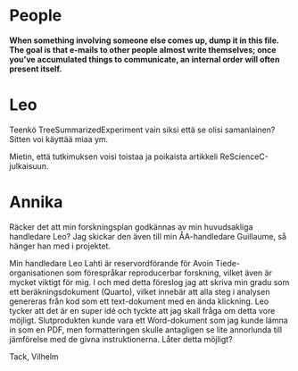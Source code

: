 # People

**When something involving someone else comes up, dump  it in this file. The goal is that e-mails to other people almost write themselves; once you've accumulated things to communicate, an internal order will often present itself.**

# Leo

Teenkö TreeSummarizedExperiment vain siksi että se olisi samanlainen? Sitten voi käyttää miaa ym.

Mietin, että tutkimuksen voisi toistaa ja poikaista artikkeli ReScienceC-julkaisuun.


# Annika

Räcker det att min forskningsplan godkännas av min huvudsakliga handledare Leo? Jag skickar den även till min ÅA-handledare Guillaume, så hänger han med i projektet.

Min handledare Leo Lahti är reservordförande för Avoin Tiede-organisationen som förespråkar reproducerbar forskning, vilket även är mycket viktigt för mig. I och med detta föreslog jag att skriva min gradu som ett beräkningsdokument (Quarto), vilket innebär att alla steg i analysen genereras från kod som ett text-dokument med en ända klickning. Leo tycker att det är en super idé och tyckte att jag skall fråga om detta vore möjligt. Slutprodukten kunde vara ett Word-dokument som jag kunde lämna in som en PDF, men formatteringen skulle antagligen se lite annorlunda till jämförelse med de givna instruktionerna. Låter detta möjligt?

Tack,
Vilhelm
